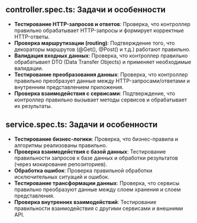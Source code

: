 ## controller.spec.ts: Задачи и особенности

- **Тестирование HTTP-запросов и ответов**: Проверка, что контроллер правильно обрабатывает HTTP-запросы и формирует корректные HTTP-ответы.
- **Проверка маршрутизации (routing)**: Подтверждение того, что декораторы маршрутов (@Get(), @Post() и т.д.) работают правильно.
- **Валидация входных данных**: Проверка, что контроллер правильно обрабатывает DTO (Data Transfer Objects) и применяет необходимые валидации.
- **Тестирование преобразования данных**: Проверка, что контроллер правильно преобразует данные между HTTP-запросами/ответами и внутренним представлением приложения.
- **Проверка взаимодействия с сервисами**: Подтверждение, что контроллер правильно вызывает методы сервисов и обрабатывает их результаты.

## service.spec.ts: Задачи и особенности

- **Тестирование бизнес-логики**: Проверка, что бизнес-правила и алгоритмы реализованы правильно.
- **Проверка взаимодействия с базой данных**: Тестирование правильности запросов к базе данных и обработки результатов (через мокирование репозиториев).
- **Обработка ошибок**: Проверка правильной обработки исключительных ситуаций и ошибок.
- **Тестирование трансформации данных**: Проверка, что сервисы правильно преобразуют данные между слоем хранения и слоем представления.
- **Проверка внутренних взаимодействий**: Тестирование правильности взаимодействия с другими сервисами и внешними API.
